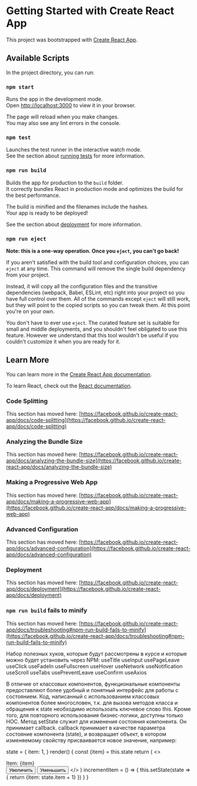 # Getting Started with Create React App

This project was bootstrapped with [Create React App](https://github.com/facebook/create-react-app).

## Available Scripts

In the project directory, you can run:

### `npm start`

Runs the app in the development mode.\
Open [http://localhost:3000](http://localhost:3000) to view it in your browser.

The page will reload when you make changes.\
You may also see any lint errors in the console.

### `npm test`

Launches the test runner in the interactive watch mode.\
See the section about [running tests](https://facebook.github.io/create-react-app/docs/running-tests) for more information.

### `npm run build`

Builds the app for production to the `build` folder.\
It correctly bundles React in production mode and optimizes the build for the best performance.

The build is minified and the filenames include the hashes.\
Your app is ready to be deployed!

See the section about [deployment](https://facebook.github.io/create-react-app/docs/deployment) for more information.

### `npm run eject`

**Note: this is a one-way operation. Once you `eject`, you can't go back!**

If you aren't satisfied with the build tool and configuration choices, you can `eject` at any time. This command will remove the single build dependency from your project.

Instead, it will copy all the configuration files and the transitive dependencies (webpack, Babel, ESLint, etc) right into your project so you have full control over them. All of the commands except `eject` will still work, but they will point to the copied scripts so you can tweak them. At this point you're on your own.

You don't have to ever use `eject`. The curated feature set is suitable for small and middle deployments, and you shouldn't feel obligated to use this feature. However we understand that this tool wouldn't be useful if you couldn't customize it when you are ready for it.

## Learn More

You can learn more in the [Create React App documentation](https://facebook.github.io/create-react-app/docs/getting-started).

To learn React, check out the [React documentation](https://reactjs.org/).

### Code Splitting

This section has moved here: [https://facebook.github.io/create-react-app/docs/code-splitting](https://facebook.github.io/create-react-app/docs/code-splitting)

### Analyzing the Bundle Size

This section has moved here: [https://facebook.github.io/create-react-app/docs/analyzing-the-bundle-size](https://facebook.github.io/create-react-app/docs/analyzing-the-bundle-size)

### Making a Progressive Web App

This section has moved here: [https://facebook.github.io/create-react-app/docs/making-a-progressive-web-app](https://facebook.github.io/create-react-app/docs/making-a-progressive-web-app)

### Advanced Configuration

This section has moved here: [https://facebook.github.io/create-react-app/docs/advanced-configuration](https://facebook.github.io/create-react-app/docs/advanced-configuration)

### Deployment

This section has moved here: [https://facebook.github.io/create-react-app/docs/deployment](https://facebook.github.io/create-react-app/docs/deployment)

### `npm run build` fails to minify

This section has moved here: [https://facebook.github.io/create-react-app/docs/troubleshooting#npm-run-build-fails-to-minify](https://facebook.github.io/create-react-app/docs/troubleshooting#npm-run-build-fails-to-minify)


Набор полезных хуков, которые будут рассмотрены в курсе
и которые можно будет установить через NPM:
useTitle
useInput
usePageLeave
useClick
useFadeIn
useFullscreen
useHover
useNetwork
useNotification
useScroll
useTabs
usePreventLeave
useConfirm
useAxios

В отличие от классовых компонентов,
функциональные компоненты предоставляют более удобный и понятный интерфейс для работы с состоянием.
Код, написанный с использованием классовых компонентов более многословен,
т.к. для вызова методов класса и обращения к state
необходимо использоать ключевое слово this.
Кроме того, для повторного использования бизнес-логики, доступны только HOC.
Метод setState служит для изменения состояния компонента.
Он принимает callback.
callback принимает в качестве параметра состояние компонента (state),
и возвращает объект,
в котором изменяемому свойству присваивается новое значение, например:

state = {
    item: 1,
}
render() {
const {item} = this.state
return (
  <>
    <div>Item: {item}</div>
    <button onClick={this.incrementItem}>Увеличить</button>
    <button onClick={this.decreaseItem}>Уменьшить</button>
  </>
    )
incrementItem = () => {
   this.setState(state => {
      return {item: state.item + 1}
  })
  }
}
